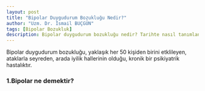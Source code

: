 ```yaml
---
layout: post
title: "Bipolar Duygudurum Bozukluğu Nedir?"
author: "Uzm. Dr. İsmail BUÇGÜN"
tags: [Bipolar Bozukluk]
description: Bipolar duygudurum bozukluğu nedir? Tarihte nasıl tanımlanmıştır? Bipolar ne anlama gelmektedir?
---
```


Bipolar duygudurum bozukluğu, yaklaşık her 50 kişiden birini etklileyen, ataklarla seyreden, arada iyilik hallerinin olduğu, kronik bir psikiyatrik hastalıktır.

<h3>1.Bipolar ne demektir?</h3>